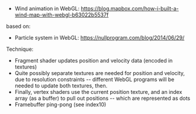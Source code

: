 
* Wind animation in WebGL: https://blog.mapbox.com/how-i-built-a-wind-map-with-webgl-b63022b5537f

based on:

* Particle system in WebGL: https://nullprogram.com/blog/2014/06/29/


Technique:

* Fragment shader updates position and velocity data (encoded in textures)
* Quite possibly separate textures are needed for position and velocity, due to resolution constraints -- different WebGL programs will be needed to update both textures, then.
* Finally, vertex shaders use the current position texture, and an index array (as a buffer) to pull out positions -- which are represented as dots
* Framebuffer ping-pong (see index10)
